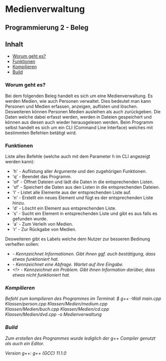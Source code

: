 # Medienverwaltung

## Programmierung 2 - Beleg

## Inhalt
* [Worum geht es?](#worum-geht-es)
* [Funktionen](#funktionen)
* [Kompilieren](#kompilieren)
* [Build](#build)

### Worum geht es?

Bei dem folgenden Beleg handelt es sich um eine Medienverwaltung.
Es werden Medien, wie auch Personen verwaltet. Dies bedeutet man kann Personen und Medien erfassen, anzeigen, auflisten und löschen.
Desweiteren können Personen Medien ausleihen als auch zurückgeben.
Die Daten welche dabei erfasst werden, werden in Dateien gespeichert und können aus diesen auch wieder herausgelesen werden.
Beim Programm selbst handelt es sich um ein CLI (Command Line Interface) welches mit bestimmten Befehlen betätigt wird.

### Funktionen

Liste alles Befehle (welche auch mit dem Parameter h im CLI angezeigt werden kann):

* 'h'	  - Auflistung aller Argumente und den zugehörigen Funktionen.
* 'q'	  - Beendet das Programm.
* 'of'  - Öffnet Dateien und lädt die Daten in die entsprechenden Listen.
* 'sf'  - Speichert die Daten aus den Listen in die entsprechenden Dateien.
* 'l'	  - Listet alle Elemente aus der entsprechenden Liste auf.
* 'n'	  - Erstellt ein neues Element und fügt es der entsprechenden Liste hinzu.
* 'd'	  - Löscht ein Element aus entsprechenden Liste.
* 's'	  - Sucht ein Element in entsprechenden Liste und gibt es aus falls es gefunden wurde.
* 'a'	  - Zum Verleih von Medien.
* 'r'	  - Zur Rückgabe von Medien.

Desweiteren gibt es Labels welche dem Nutzer zur besseren Bedinung verhelfen sollen:

* <I>	- Kennzeichnet Informationen. Gibt ihnen ggf. auch bestätigung, dass etwas funktioniert hat.
* <?>	- Kennzeichnet eine Abfrage. Wartet auf ihre Eingabe.
* <!>	- Kennzeichnet ein Problem. Gibt ihnen Information darüber, dass etwas nicht funktioniert hat.

### Kompilieren

Befehl zum kompilieren des Programmes im Terminal:
$ g++ -Wall main.cpp Klassen/person.cpp Klassen/Medien/medium.cpp Klassen/Medien/buch.cpp Klassen/Medien/cd.cpp Klassen/Medien/dvd.cpp -o Medienverwaltung

### Build

Zum erstellen des Programmes wurde lediglich der g++ Compiler genutzt als auch ein Editor.

Version g++: g++ (GCC) 11.1.0
